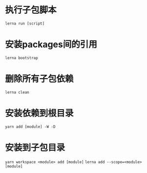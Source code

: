 # 执行子包脚本
``lerna run [script]``

# 安装packages间的引用
``lerna bootstrap``

# 删除所有子包依赖
``lerna clean``

# 安装依赖到根目录
``yarn add [module] -W -D``

# 安装到子包目录
``yarn workspace <module> add [module]``
``lerna add --scope=<module> [module]``